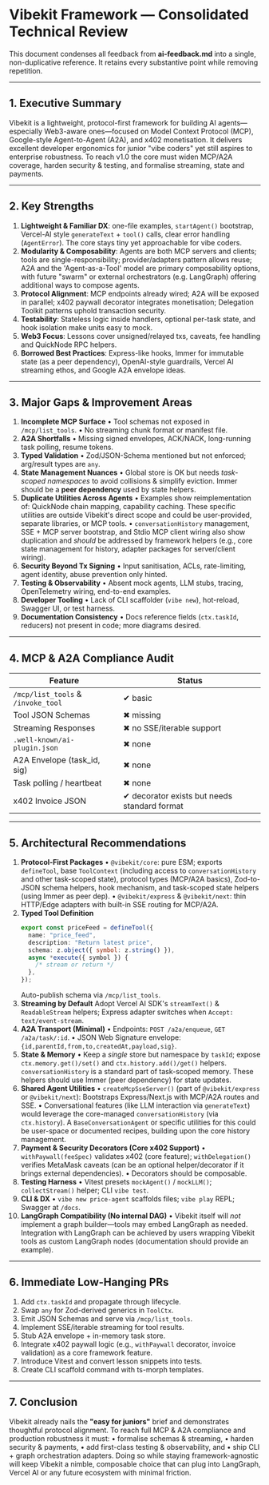 # Vibekit Framework — Consolidated Technical Review

This document condenses all feedback from **ai-feedback.md** into a single, non-duplicative reference. It retains every substantive point while removing repetition.

---

## 1. Executive Summary

Vibekit is a lightweight, protocol-first framework for building AI agents—especially Web3-aware ones—focused on Model Context Protocol (MCP), Google-style Agent-to-Agent (A2A), and x402 monetisation. It delivers excellent developer ergonomics for junior "vibe coders" yet still aspires to enterprise robustness. To reach v1.0 the core must widen MCP/A2A coverage, harden security & testing, and formalise streaming, state and payments.

---

## 2. Key Strengths

1. **Lightweight & Familiar DX**: one-file examples, `startAgent()` bootstrap, Vercel-AI style `generateText` + `tool()` calls, clear error handling (`AgentError`). The core stays tiny yet approachable for vibe coders.
2. **Modularity & Composability**: Agents are both MCP servers and clients; tools are single-responsibility; provider/adapters pattern allows reuse; A2A and the 'Agent-as-a-Tool' model are primary composability options, with future "swarm" or external orchestrators (e.g. LangGraph) offering additional ways to compose agents.
3. **Protocol Alignment**: MCP endpoints already wired; A2A will be exposed in parallel; x402 paywall decorator integrates monetisation; Delegation Toolkit patterns uphold transaction security.
4. **Testability**: Stateless logic inside handlers, optional per-task state, and hook isolation make units easy to mock.
5. **Web3 Focus**: Lessons cover unsigned/relayed txs, caveats, fee handling and QuickNode RPC helpers.
6. **Borrowed Best Practices**: Express-like hooks, Immer for immutable state (as a peer dependency), OpenAI-style guardrails, Vercel AI streaming ethos, and Google A2A envelope ideas.

---

## 3. Major Gaps & Improvement Areas

1. **Incomplete MCP Surface**
   • Tool schemas not exposed in `/mcp/list_tools`.
   • No streaming chunk format or manifest file.
2. **A2A Shortfalls**
   • Missing signed envelopes, ACK/NACK, long-running task polling, resume tokens.
3. **Typed Validation**
   • Zod/JSON-Schema mentioned but not enforced; arg/result types are `any`.
4. **State Management Nuances**
   • Global store is OK but needs _task-scoped namespaces_ to avoid collisions & simplify eviction. Immer should be a **peer dependency** used by state helpers.
5. **Duplicate Utilities Across Agents**
   • Examples show reimplementation of: QuickNode chain mapping, capability caching. These specific utilities are outside Vibekit's direct scope and could be user-provided, separate libraries, or MCP tools.
   • `conversationHistory` management, SSE + MCP server bootstrap, and Stdio MCP client wiring also show duplication and _should_ be addressed by framework helpers (e.g., core state management for history, adapter packages for server/client wiring).
6. **Security Beyond Tx Signing**
   • Input sanitisation, ACLs, rate-limiting, agent identity, abuse prevention only hinted.
7. **Testing & Observability**
   • Absent mock agents, LLM stubs, tracing, OpenTelemetry wiring, end-to-end examples.
8. **Developer Tooling**
   • Lack of CLI scaffolder (`vibe new`), hot-reload, Swagger UI, or test harness.
9. **Documentation Consistency**
   • Docs reference fields (`ctx.taskId`, reducers) not present in code; more diagrams desired.

---

## 4. MCP & A2A Compliance Audit

| Feature                            | Status                                       |
| ---------------------------------- | -------------------------------------------- |
| `/mcp/list_tools` & `/invoke_tool` | ✔ basic                                      |
| Tool JSON Schemas                  | ✖ missing                                    |
| Streaming Responses                | ✖ no SSE/iterable support                    |
| `.well-known/ai-plugin.json`       | ✖ none                                       |
| A2A Envelope (task_id, sig)        | ✖ none                                       |
| Task polling / heartbeat           | ✖ none                                       |
| x402 Invoice JSON                  | ✔ decorator exists but needs standard format |

---

## 5. Architectural Recommendations

1. **Protocol-First Packages**
   • `@vibekit/core`: pure ESM; exports `defineTool`, base `ToolContext` (including access to `conversationHistory` and other task-scoped state), protocol types (MCP/A2A basics), Zod-to-JSON schema helpers, hook mechanism, and task-scoped state helpers (using Immer as peer dep).
   • `@vibekit/express` & `@vibekit/next`: thin HTTP/Edge adapters with built-in SSE routing for MCP/A2A.
2. **Typed Tool Definition**
   ```ts
   export const priceFeed = defineTool({
     name: "price_feed",
     description: "Return latest price",
     schema: z.object({ symbol: z.string() }),
     async *execute({ symbol }) {
       /* stream or return */
     },
   });
   ```
   Auto-publish schema via `/mcp/list_tools`.
3. **Streaming by Default**
   Adopt Vercel AI SDK's `streamText()` & `ReadableStream` helpers; Express adapter switches when `Accept: text/event-stream`.
4. **A2A Transport (Minimal)**
   • Endpoints: `POST /a2a/enqueue`, `GET /a2a/task/:id`.
   • JSON Web Signature envelope: `{id,parentId,from,to,createdAt,payload,sig}`.
5. **State & Memory**
   • Keep a _single_ store but namespace by `taskId`; expose `ctx.memory.get()/set()` and `ctx.history.add()/get()` helpers. `conversationHistory` is a standard part of task-scoped memory. These helpers should use Immer (peer dependency) for state updates.
6. **Shared Agent Utilities**
   • `createMcpSseServer()` (part of `@vibekit/express` or `@vibekit/next`): Bootstraps Express/Next.js with MCP/A2A routes and SSE.
   • Conversational features (like LLM interaction via `generateText`) would leverage the core-managed `conversationHistory` (via `ctx.history`). A `BaseConversationAgent` or specific utilities for this could be user-space or documented recipes, building upon the core history management.
7. **Payment & Security Decorators (Core x402 Support)**
   • `withPaywall(feeSpec)` validates x402 (core feature); `withDelegation()` verifies MetaMask caveats (can be an optional helper/decorator if it brings external dependencies).
   • Decorators should be composable.
8. **Testing Harness**
   • Vitest presets `mockAgent()` / `mockLLM()`; `collectStream()` helper; CLI `vibe test`.
9. **CLI & DX**
   • `vibe new price-agent` scaffolds files; `vibe play` REPL; Swagger at `/docs`.
10. **LangGraph Compatibility (No internal DAG)**
    • Vibekit itself will _not_ implement a graph builder—tools may embed LangGraph as needed. Integration with LangGraph can be achieved by users wrapping Vibekit tools as custom LangGraph nodes (documentation should provide an example).

---

## 6. Immediate Low-Hanging PRs

1. Add `ctx.taskId` and propagate through lifecycle.
2. Swap `any` for Zod-derived generics in `ToolCtx`.
3. Emit JSON Schemas and serve via `/mcp/list_tools`.
4. Implement SSE/iterable streaming for tool results.
5. Stub A2A envelope + in-memory task store.
6. Integrate x402 paywall logic (e.g., `withPaywall` decorator, invoice validation) as a core framework feature.
7. Introduce Vitest and convert lesson snippets into tests.
8. Create CLI scaffold command with ts-morph templates.

---

## 7. Conclusion

Vibekit already nails the **"easy for juniors"** brief and demonstrates thoughtful protocol alignment. To reach full MCP & A2A compliance and production robustness it must:
• formalise schemas & streaming,
• harden security & payments,
• add first-class testing & observability, and
• ship CLI + graph orchestration adapters.
Doing so while staying framework-agnostic will keep Vibekit a nimble, composable choice that can plug into LangGraph, Vercel AI or any future ecosystem with minimal friction.

